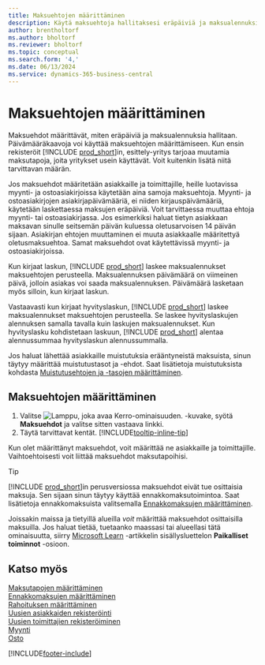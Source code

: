 ```yaml
---
title: Maksuehtojen määrittäminen
description: Käytä maksuehtoja hallitaksesi eräpäiviä ja maksualennuksia.
author: brentholtorf
ms.author: bholtorf
ms.reviewer: bholtorf
ms.topic: conceptual
ms.search.form: '4,'
ms.date: 06/13/2024
ms.service: dynamics-365-business-central
---
```

# Maksuehtojen määrittäminen

Maksuehdot määrittävät, miten eräpäiviä ja maksualennuksia hallitaan. Päivämääräkaavoja voi käyttää maksuehtojen määrittämiseen. Kun ensin rekisteröit [!INCLUDE [prod_short](includes/prod_short.md)]in, esittely-yritys tarjoaa muutamia maksutapoja, joita yritykset usein käyttävät. Voit kuitenkin lisätä niitä tarvittavan määrän.  

Jos maksuehdot määritetään asiakkaille ja toimittajille, heille luotavissa myynti- ja ostoasiakirjoissa käytetään aina samoja maksuehtoja. Myynti- ja ostoasiakirjojen asiakirjapäivämääriä, ei niiden kirjauspäivämääriä, käytetään laskettaessa maksujen eräpäiviä. Voit tarvittaessa muuttaa ehtoja myynti- tai ostoasiakirjassa. Jos esimerkiksi haluat tietyn asiakkaan maksavan sinulle seitsemän päivän kuluessa oletusarvoisen 14 päivän sijaan. Asiakirjan ehtojen muuttaminen ei muuta asiakkaalle määritettyä oletusmaksuehtoa. Samat maksuehdot ovat käytettävissä myynti- ja ostoasiakirjoissa.

Kun kirjaat laskun, [!INCLUDE [prod_short](includes/prod_short.md)] laskee maksualennukset maksuehtojen perusteella. Maksualennuksen päivämäärä on viimeinen päivä, jolloin asiakas voi saada maksualennuksen. Päivämäärä lasketaan myös silloin, kun kirjaat laskun.  

Vastaavasti kun kirjaat hyvityslaskun, [!INCLUDE [prod_short](includes/prod_short.md)] laskee maksualennukset maksuehtojen perusteella. Se laskee hyvityslaskujen alennuksen samalla tavalla kuin laskujen maksualennukset. Kun hyvityslasku kohdistetaan laskuun, [!INCLUDE [prod_short](includes/prod_short.md)] alentaa alennussummaa hyvityslaskun alennussummalla.  

Jos haluat lähettää asiakkaille muistutuksia erääntyneistä maksuista, sinun täytyy määrittää muistutustasot ja -ehdot. Saat lisätietoja muistutuksista kohdasta [Muistutusehtojen ja -tasojen määrittäminen](finance-setup-reminders.md).  

## Maksuehtojen määrittäminen

1. Valitse ![Lamppu, joka avaa Kerro-ominaisuuden.](media/ui-search/search_small.png "Kerro, mitä haluat tehdä") -kuvake, syötä **Maksuehdot** ja valitse sitten vastaava linkki.  
2. Täytä tarvittavat kentät. [!INCLUDE[tooltip-inline-tip](includes/tooltip-inline-tip_md.md)]  

Kun olet määrittänyt maksuehdot, voit määrittää ne asiakkaille ja toimittajille. Vaihtoehtoisesti voit liittää maksuehdot maksutapoihisi.  

> [!TIP]
> [!INCLUDE [prod_short](includes/prod_short.md)]in perusversiossa maksuehdot eivät tue osittaisia maksuja. Sen sijaan sinun täytyy käyttää ennakkomaksutoimintoa. Saat lisätietoja ennakkomaksuista valitsemalla [Ennakkomaksujen määrittäminen](finance-set-up-prepayments.md).
>
> Joissakin maissa ja tietyillä alueilla *voit* määrittää maksuehdot osittaisilla maksuilla. Jos haluat tietää, tuetaanko maassasi tai alueellasi tätä ominaisuutta, siirry [Microsoft Learn](about-localization.md) -artikkelin sisällysluettelon **Paikalliset toiminnot** -osioon.

## Katso myös

[Maksutapojen määrittäminen](finance-payment-methods.md)  
[Ennakkomaksujen määrittäminen](finance-set-up-prepayments.md)  
[Rahoituksen määrittäminen](finance-setup-finance.md)  
[Uusien asiakkaiden rekisteröinti](sales-how-register-new-customers.md)  
[Uusien toimittajien rekisteröiminen](purchasing-how-register-new-vendors.md)  
[Myynti](sales-manage-sales.md)  
[Osto](purchasing-manage-purchasing.md)  


[!INCLUDE[footer-include](includes/footer-banner.md)]
